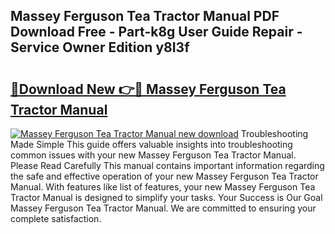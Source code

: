 ## Massey Ferguson Tea Tractor Manual PDF Download Free - Part-k8g User Guide Repair - Service Owner Edition y8I3f

# <h2><a href="http://bc82696.oget.top/?id=Massey+Ferguson+Tea+Tractor+Manual">🔗Download New 👉🔴 Massey Ferguson Tea Tractor Manual</a></h2>

[![Massey Ferguson Tea Tractor Manual new download](https://i.imgur.com/5g1atiW.png)](http://bc82696.oget.top/?id=Massey+Ferguson+Tea+Tractor+Manual)
Troubleshooting Made Simple This guide offers valuable insights into troubleshooting common issues with your new Massey Ferguson Tea Tractor Manual. Please Read Carefully This manual contains important information regarding the safe and effective operation of your new Massey Ferguson Tea Tractor Manual. With features like list of features, your new Massey Ferguson Tea Tractor Manual is designed to simplify your tasks. Your Success is Our Goal Massey Ferguson Tea Tractor Manual. We are committed to ensuring your complete satisfaction.
